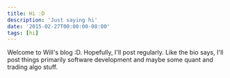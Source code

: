 ```yaml
---
title: Hi :D
description: 'Just saying hi'
date: '2015-02-27T00:00:00-08:00'
tags: [hi]
---
```


Welcome to Will's blog :D. Hopefully, I'll post regularly. Like the bio says, I'll post things
primarily software development and maybe some quant and trading algo stuff.
